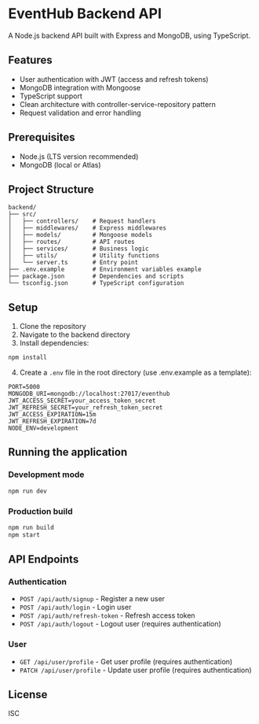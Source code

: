 # EventHub Backend API

A Node.js backend API built with Express and MongoDB, using TypeScript.

## Features

- User authentication with JWT (access and refresh tokens)
- MongoDB integration with Mongoose
- TypeScript support
- Clean architecture with controller-service-repository pattern
- Request validation and error handling

## Prerequisites

- Node.js (LTS version recommended)
- MongoDB (local or Atlas)

## Project Structure

```
backend/
├── src/
│   ├── controllers/    # Request handlers
│   ├── middlewares/    # Express middlewares
│   ├── models/         # Mongoose models
│   ├── routes/         # API routes
│   ├── services/       # Business logic
│   ├── utils/          # Utility functions
│   └── server.ts       # Entry point
├── .env.example        # Environment variables example
├── package.json        # Dependencies and scripts
└── tsconfig.json       # TypeScript configuration
```

## Setup

1. Clone the repository
2. Navigate to the backend directory
3. Install dependencies:

```bash
npm install
```

4. Create a `.env` file in the root directory (use .env.example as a template):

```
PORT=5000
MONGODB_URI=mongodb://localhost:27017/eventhub
JWT_ACCESS_SECRET=your_access_token_secret
JWT_REFRESH_SECRET=your_refresh_token_secret
JWT_ACCESS_EXPIRATION=15m
JWT_REFRESH_EXPIRATION=7d
NODE_ENV=development
```

## Running the application

### Development mode

```bash
npm run dev
```

### Production build

```bash
npm run build
npm start
```

## API Endpoints

### Authentication

- `POST /api/auth/signup` - Register a new user
- `POST /api/auth/login` - Login user
- `POST /api/auth/refresh-token` - Refresh access token
- `POST /api/auth/logout` - Logout user (requires authentication)

### User

- `GET /api/user/profile` - Get user profile (requires authentication)
- `PATCH /api/user/profile` - Update user profile (requires authentication)

## License

ISC

